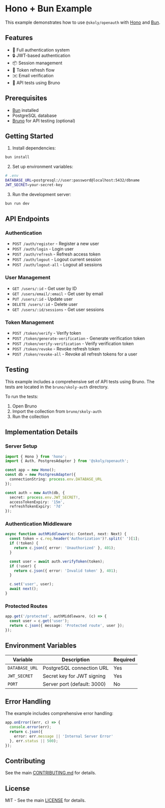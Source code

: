 # Hono + Bun Example

This example demonstrates how to use `@skoly/openauth` with [Hono](https://hono.dev/) and [Bun](https://bun.sh/).

## Features

- 🚀 Full authentication system
- 🔒 JWT-based authentication
- 📦 Session management
- 🔑 Token refresh flow
- ✉️ Email verification
- 🧪 API tests using Bruno

## Prerequisites

- [Bun](https://bun.sh/) installed
- PostgreSQL database
- [Bruno](https://www.usebruno.com/) for API testing (optional)

## Getting Started

1. Install dependencies:
```bash
bun install
```

2. Set up environment variables:
```bash
# .env
DATABASE_URL=postgresql://user:password@localhost:5432/dbname
JWT_SECRET=your-secret-key
```

3. Run the development server:
```bash
bun run dev
```

## API Endpoints

### Authentication

- `POST /auth/register` - Register a new user
- `POST /auth/login` - Login user
- `POST /auth/refresh` - Refresh access token
- `POST /auth/logout` - Logout current session
- `POST /auth/logout-all` - Logout all sessions

### User Management

- `GET /users/:id` - Get user by ID
- `GET /users/email/:email` - Get user by email
- `PUT /users/:id` - Update user
- `DELETE /users/:id` - Delete user
- `GET /users/:id/sessions` - Get user sessions

### Token Management

- `POST /token/verify` - Verify token
- `POST /token/generate-verification` - Generate verification token
- `POST /token/verify-verification` - Verify verification token
- `POST /token/revoke` - Revoke refresh token
- `POST /token/revoke-all` - Revoke all refresh tokens for a user

## Testing

This example includes a comprehensive set of API tests using Bruno. The tests are located in the `bruno/skoly-auth` directory.

To run the tests:

1. Open Bruno
2. Import the collection from `bruno/skoly-auth`
3. Run the collection

## Implementation Details

### Server Setup

```typescript
import { Hono } from 'hono';
import { Auth, PostgresAdapter } from '@skoly/openauth';

const app = new Hono();
const db = new PostgresAdapter({
  connectionString: process.env.DATABASE_URL
});

const auth = new Auth(db, {
  secret: process.env.JWT_SECRET!,
  accessTokenExpiry: '15m',
  refreshTokenExpiry: '7d'
});
```

### Authentication Middleware

```typescript
async function authMiddleware(c: Context, next: Next) {
  const token = c.req.header('Authorization')?.split(' ')[1];
  if (!token) {
    return c.json({ error: 'Unauthorized' }, 401);
  }

  const user = await auth.verifyToken(token);
  if (!user) {
    return c.json({ error: 'Invalid token' }, 401);
  }

  c.set('user', user);
  await next();
}
```

### Protected Routes

```typescript
app.get('/protected', authMiddleware, (c) => {
  const user = c.get('user');
  return c.json({ message: 'Protected route', user });
});
```

## Environment Variables

| Variable | Description | Required |
|----------|-------------|----------|
| `DATABASE_URL` | PostgreSQL connection URL | Yes |
| `JWT_SECRET` | Secret key for JWT signing | Yes |
| `PORT` | Server port (default: 3000) | No |

## Error Handling

The example includes comprehensive error handling:

```typescript
app.onError((err, c) => {
  console.error(err);
  return c.json({
    error: err.message || 'Internal Server Error'
  }, err.status || 500);
});
```

## Contributing

See the main [CONTRIBUTING.md](../../../CONTRIBUTING.md) for details.

## License

MIT - See the main [LICENSE](../../../LICENSE) for details.
